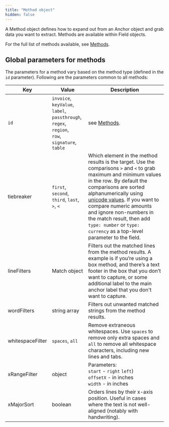 ```yaml
---
title: "Method object"
hidden: false
---
```


A Method object defines how to expand out from an Anchor object and grab data you want to extract. Methods are available within Field objects.

For the full list of methods available, see [Methods](doc:methods). 

Global parameters for methods
-----

The parameters for a method vary based on the method type (defined in the `id` parameter). Following are the parameters common to all methods:

| Key              | Value                                                                                                                         | Description                                                                                                                                                                                                                                                                                                                                                                                                                                                                      |
| ---------------- | ----------------------------------------------------------------------------------------------------------------------------- | -------------------------------------------------------------------------------------------------------------------------------------------------------------------------------------------------------------------------------------------------------------------------------------------------------------------------------------------------------------------------------------------------------------------------------------------------------------------------------- |
| `id`             | `invoice`,<br/>`keyValue`,<br/>`label`,<br/>`passthrough`,<br/>`regex`,<br/>`region`,<br/>`row`,<br/>`signature`,<br/>`table` | see [Methods](doc:methods).                                                                                                                                                                                                                                                                                                                                                                                                                                                      |
| tiebreaker       | `first`, `second`, `third`, `last`, `>`, `<`                                                                                  | Which element in the method results is the target. Use the comparisons `>` and `<` to grab maximum and minimum values in the row. By default the comparisons are sorted alphanumerically using [unicode values](https://developer.mozilla.org/en-US/docs/Web/JavaScript/Reference/Operators/Less_than).  If you want to compare numeric amounts and ignore non-numbers in the match result,  then add `type: number`  or `type: currency` as a top-level parameter to the field. |
| lineFilters      | Match object                                                                                                                  | Filters out the matched lines from the method results. A example is if you’re using a box method, and there’s a text footer in the box that you don’t want to capture, or some additional label to the main anchor label that you don't want to capture.                                                                                                                                                                                                                         |
| wordFilters      | string array                                                                                                                  | Filters out unwanted matched strings from the method results.                                                                                                                                                                                                                                                                                                                                                                                                                    |
| whitespaceFilter | `spaces`, `all`                                                                                                               | Remove extraneous whitespaces. Use `spaces` to remove only extra spaces and `all` to remove all whitespace characters, including new lines and tabs.                                                                                                                                                                                                                                                                                                                             |
| xRangeFilter     | object                                                                                                                        | Parameters: <br/>`start` - `right` `left`) <br/> `offsetX` - in inches  <br/> `width` - in inches                                                                                                                                                                                                                                                                                                                                                                                |
| xMajorSort       | boolean                                                                                                                       | Orders lines by their x-axis position. Useful in cases where the text is not well-aligned (notably with handwriting).                                                                                                                                                                                                                                                                                                                                                            |
